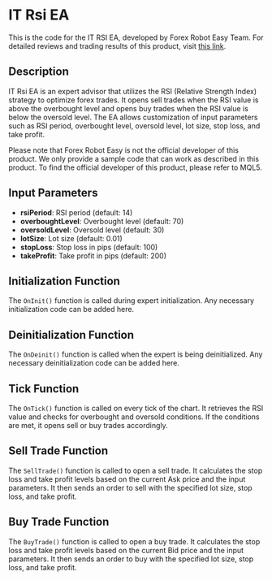 # IT Rsi EA

This is the code for the IT RSI EA, developed by Forex Robot Easy Team. For detailed reviews and trading results of this product, visit [this link](https://forexroboteasy.com/forex-robot-review/it-rsi-ea-review-optimize-forex-trades-with-mt4s-rsi-strategy/).

## Description

IT Rsi EA is an expert advisor that utilizes the RSI (Relative Strength Index) strategy to optimize forex trades. It opens sell trades when the RSI value is above the overbought level and opens buy trades when the RSI value is below the oversold level. The EA allows customization of input parameters such as RSI period, overbought level, oversold level, lot size, stop loss, and take profit.

Please note that Forex Robot Easy is not the official developer of this product. We only provide a sample code that can work as described in this product. To find the official developer of this product, please refer to MQL5.

## Input Parameters

- **rsiPeriod**: RSI period (default: 14)
- **overboughtLevel**: Overbought level (default: 70)
- **oversoldLevel**: Oversold level (default: 30)
- **lotSize**: Lot size (default: 0.01)
- **stopLoss**: Stop loss in pips (default: 100)
- **takeProfit**: Take profit in pips (default: 200)

## Initialization Function

The `OnInit()` function is called during expert initialization. Any necessary initialization code can be added here.

## Deinitialization Function

The `OnDeinit()` function is called when the expert is being deinitialized. Any necessary deinitialization code can be added here.

## Tick Function

The `OnTick()` function is called on every tick of the chart. It retrieves the RSI value and checks for overbought and oversold conditions. If the conditions are met, it opens sell or buy trades accordingly.

## Sell Trade Function

The `SellTrade()` function is called to open a sell trade. It calculates the stop loss and take profit levels based on the current Ask price and the input parameters. It then sends an order to sell with the specified lot size, stop loss, and take profit.

## Buy Trade Function

The `BuyTrade()` function is called to open a buy trade. It calculates the stop loss and take profit levels based on the current Bid price and the input parameters. It then sends an order to buy with the specified lot size, stop loss, and take profit.
